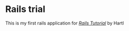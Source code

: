 # Rails trial

This is my first rails application for
[*Rails Tutorial*](http://railstutorial.org) by Hartl


